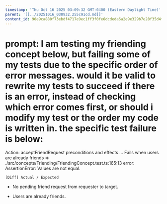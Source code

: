 ```yaml
---
timestamp: 'Thu Oct 16 2025 03:09:32 GMT-0400 (Eastern Daylight Time)'
parent: '[[../20251016_030932.255c91cd.md]]'
content_id: 90e9ca880f73ebdf4717e9ec1ff3f0fe6dcdeda6a2e9e329b7e28f35d4f2c64c
---
```


# prompt: I am testing my friending concept below, but failing some of my tests due to the specific order of error messages. would it be valid to rewrite my tests to succeed if there is an error, instead of checking which error comes first, or should i modify my test or the order my code is written in. the specific test failure is below:

Action: acceptFriendRequest preconditions and effects ... Fails when users are already friends => ./src/concepts/Friending/FriendingConcept.test.ts:165:13
error: AssertionError: Values are not equal.

```
[Diff] Actual / Expected
```

* No pending friend request from requester to target.

- Users are already friends.
